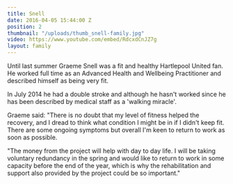 ```yaml
---
title: Snell
date: 2016-04-05 15:44:00 Z
position: 2
thumbnail: "/uploads/thumb_snell-family.jpg"
video: https://www.youtube.com/embed/RdcxdCnJZ7g
layout: family
---
```


Until last summer Graeme Snell was a fit and healthy Hartlepool United fan. He worked full time as an Advanced Health and Wellbeing Practitioner and described himself as being very fit.

In July 2014 he had a double stroke and although he hasn't worked since he has been described by medical staff as a 'walking miracle'.

Graeme said: "There is no doubt that my level of fitness helped the recovery, and I dread to think what condition I might be in if I didn't keep fit. There are some ongoing symptoms but overall I'm keen to return to work as soon as possible.

"The money from the project will help with day to day life. I will be taking voluntary redundancy in the spring and would like to return to work in some capacity before the end of the year, which is why the rehabilitation and support also provided by the project could be so important."